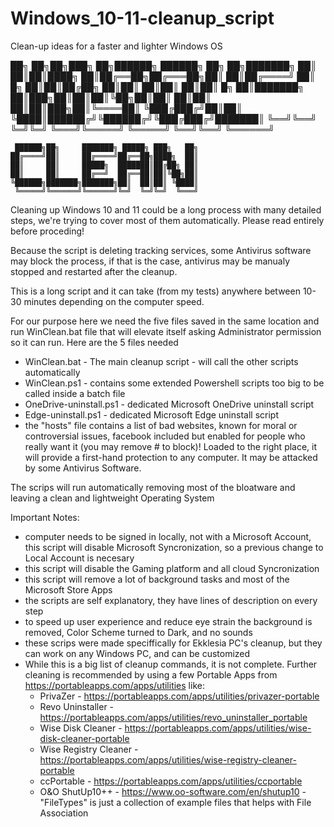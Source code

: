 # Windows_10-11-cleanup_script
Clean-up ideas for a faster and lighter Windows OS
                                                         
██╗    ██╗██╗███╗   ██╗██████╗  ██████╗ ██╗    ██╗███████╗
██║    ██║██║████╗  ██║██╔══██╗██╔═══██╗██║    ██║██╔════╝
██║ █╗ ██║██║██╔██╗ ██║██║  ██║██║   ██║██║ █╗ ██║███████╗
██║███╗██║██║██║╚██╗██║██║  ██║██║   ██║██║███╗██║╚════██║
╚███╔███╔╝██║██║ ╚████║██████╔╝╚██████╔╝╚███╔███╔╝███████║
 ╚══╝╚══╝ ╚═╝╚═╝  ╚═══╝╚═════╝  ╚═════╝  ╚══╝╚══╝ ╚══════╝

	 ██████╗██╗     ███████╗ █████╗ ███╗   ██╗
	██╔════╝██║     ██╔════╝██╔══██╗████╗  ██║
	██║     ██║     █████╗  ███████║██╔██╗ ██║
	██║     ██║     ██╔══╝  ██╔══██║██║╚██╗██║
	╚██████╗███████╗███████╗██║  ██║██║ ╚████║
	 ╚═════╝╚══════╝╚══════╝╚═╝  ╚═╝╚═╝  ╚═══╝

Cleaning up Windows 10 and 11 could be a long process with many detailed steps, we're trying to cover most of them automatically.
Please read entirely before proceding!

Because the script is deleting tracking services, some Antivirus software may block the process, if that is the case,
antivirus may be manualy stopped and restarted after the cleanup.

This is a long script and it can take (from my tests) anywhere between 10-30 minutes depending on the computer speed.

For our purpose here we need the five files saved in the same location and run WinClean.bat file that will elevate itself asking Administrator permission so it can run. Here are the 5 files needed
- WinClean.bat - The main cleanup script - will call the other scripts automatically
- WinClean.ps1 - contains some extended Powershell scripts too big to be called inside a batch file
- OneDrive-uninstall.ps1 - dedicated Microsoft OneDrive uninstall script
- Edge-uninstall.ps1 - dedicated Microsoft Edge uninstall script
- the "hosts" file contains a list of bad websites, known for moral or controversial issues, facebook included but enabled for people who 
really want it (you may remove # to block)! Loaded to the right place, it will provide a first-hand protection to any computer. It may be attacked by some Antivirus Software.

The scrips will run automatically removing most of the bloatware and leaving a clean and lightweight Operating System

Important Notes:
- computer needs to be signed in locally, not with a Microsoft Account, this script will disable Microsoft Syncronization, so a previous change to Local Account is necesary
- this script will disable the Gaming platform and all cloud Syncronization
- this script will remove a lot of background tasks and most of the Microsoft Store Apps
- the scripts are self explanatory, they have lines of description on every step
- to speed up user experience and reduce eye strain the background is removed, Color Scheme turned to Dark, and no sounds
- these scrips were made speciffically for Ekklesia PC's cleanup, but they can work on any Windows PC, and can be customized
- While this is a big list of cleanup commands, it is not complete. Further cleaning is recommended by using a few Portable Apps from https://portableapps.com/apps/utilities like:
 	- PrivaZer - https://portableapps.com/apps/utilities/privazer-portable
	- Revo Uninstaller - https://portableapps.com/apps/utilities/revo_uninstaller_portable
	- Wise Disk Cleaner - https://portableapps.com/apps/utilities/wise-disk-cleaner-portable
	- Wise Registry Cleaner - https://portableapps.com/apps/utilities/wise-registry-cleaner-portable
	- ccPortable - https://portableapps.com/apps/utilities/ccportable
	- O&O ShutUp10++ - https://www.oo-software.com/en/shutup10
-"FileTypes" is just a collection of example files that helps with File Association
